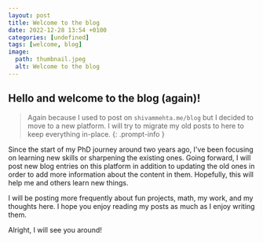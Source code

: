 ```yaml
---
layout: post
title: Welcome to the blog
date: 2022-12-28 13:54 +0100
categories: [undefined]
tags: [welcome, blog]
image:
  path: thumbnail.jpeg
  alt: Welcome to the blog
---
```


## Hello and welcome to the blog (again)!

> Again because I used to post on `shivammehta.me/blog` but I decided to move to a new platform. I will try to migrate my old posts to here to keep everything in-place.
{: .prompt-info }

Since the start of my PhD journey around two years ago, I've been focusing on learning new skills or sharpening the existing ones. Going forward, I will post new blog entries on this platform in addition to updating the old ones in order to add more information about the content in them.
Hopefully, this will help me and others learn new things.

I will be posting more frequently about fun projects, math, my work, and my thoughts here. I hope you enjoy reading my posts as much as I enjoy writing them.

Alright, I will see you around!
